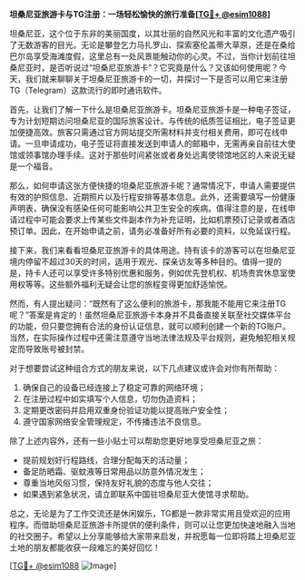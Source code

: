 **坦桑尼亚旅游卡与TG注册：一场轻松愉快的旅行准备[[TG💪+ @esim1088](https://t.me/s/esim1088)]**

坦桑尼亚，这个位于东非的美丽国度，以其壮丽的自然风光和丰富的文化遗产吸引了无数游客的目光。无论是攀登乞力马扎罗山、探索塞伦盖蒂大草原，还是在桑给巴尔岛享受海滩度假，这里总有一处风景能触动你的心灵。不过，当你计划前往坦桑尼亚时，是否听说过“坦桑尼亚旅游卡”？它究竟是什么？又该如何使用呢？今天，我们就来聊聊关于坦桑尼亚旅游卡的一切，并探讨一下是否可以用它来注册TG（Telegram）这款流行的即时通讯软件。

首先，让我们了解一下什么是坦桑尼亚旅游卡。坦桑尼亚旅游卡是一种电子签证，专为计划短期访问坦桑尼亚的国际旅客设计。与传统的纸质签证相比，电子签证更加便捷高效。旅客只需通过官方网站提交所需材料并支付相关费用，即可在线申请。一旦申请成功，电子签证将直接发送到申请人的邮箱中，无需再亲自前往大使馆或领事馆办理手续。这对于那些时间紧张或者身处远离使领馆地区的人来说无疑是一个福音。

那么，如何申请这张方便快捷的坦桑尼亚旅游卡呢？通常情况下，申请人需要提供有效的护照信息、近期照片以及行程安排等基本信息。此外，还需要填写一份健康声明表，确保没有感染任何可能影响公共卫生安全的疾病。值得注意的是，在线申请过程中可能会要求上传某些文件副本作为补充证明，比如机票预订记录或者酒店预订单。因此，在开始申请之前，请务必准备好所有必要的资料，以免延误行程。

接下来，我们来看看坦桑尼亚旅游卡的具体用途。持有该卡的游客可以在坦桑尼亚境内停留不超过30天的时间，适用于观光、探亲访友等多种目的。值得一提的是，持卡人还可以享受许多特别优惠和服务，例如优先登机权、机场贵宾休息室使用权等等。这些额外福利无疑会让您的旅程变得更加舒适愉悦。

然而，有人提出疑问：“既然有了这么便利的旅游卡，那我能不能用它来注册TG呢？”答案是肯定的！虽然坦桑尼亚旅游卡本身并不具备直接关联至社交媒体平台的功能，但只要您拥有合法的身份认证信息，就可以顺利创建一个新的TG账户。当然，在实际操作过程中还需注意遵守当地法律法规及平台规则，避免触犯相关规定而导致账号被封禁。

对于想要尝试这种组合方式的朋友来说，以下几点建议或许会对你有所帮助：

1. 确保自己的设备已经连接上了稳定可靠的网络环境；
2. 在注册过程中如实填写个人信息，切勿伪造资料；
3. 定期更改密码并启用双重身份验证功能以提高账户安全性；
4. 遵守国家网络安全管理规定，不传播违法不良信息。

除了上述内容外，还有一些小贴士可以帮助您更好地享受坦桑尼亚之旅：

- 提前规划好行程路线，合理分配每天的活动量；
- 备足防晒霜、驱蚊液等日常用品以防意外情况发生；
- 尊重当地风俗习惯，保持友好礼貌的态度与他人交往；
- 如果遇到紧急状况，请立即联系中国驻坦桑尼亚大使馆寻求帮助。

总之，无论是为了工作交流还是休闲娱乐，TG都是一款非常实用且受欢迎的应用程序。而借助坦桑尼亚旅游卡所提供的便利条件，则可以让您更加快速地融入当地的社交圈子。希望以上分享能够给大家带来启发，并祝愿每一位即将踏上坦桑尼亚土地的朋友都能收获一段难忘的美好回忆！

[[TG💪+ @esim1088](https://t.me/s/esim1088) ![Image](https://i.postimg.cc/4NQfJmqS/Snipaste-2025-05-13-00-14-12.png)]